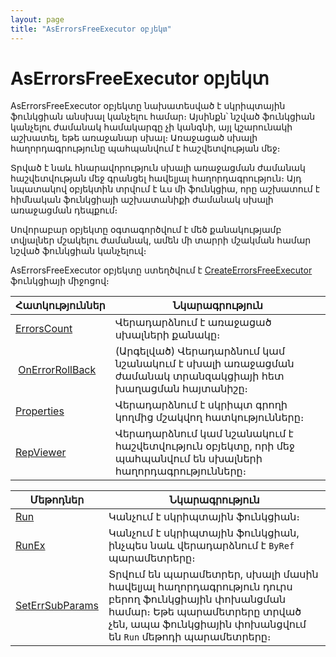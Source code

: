 ```yaml
---
layout: page
title: "AsErrorsFreeExecutor օբյեկտ"
---
```



# AsErrorsFreeExecutor օբյեկտ 

AsErrorsFreeExecutor օբյեկտը նախատեսված է սկրիպտային ֆունկցիան անսխալ կանչելու համար։ Այսինքն՝ նշված ֆունկցիան կանչելու ժամանակ համակարգը չի կանգնի, այլ կշարունակի աշխատել, եթե առաջանար սխալ։ Առաջացած սխալի հաղորդագրությունը պահպանվում է հաշվետվության մեջ։ 

Տրված է նաև հնարավորություն սխալի առաջացման ժամանակ հաշվետվության մեջ գրանցել հավելյալ հաղորդագրություն։ Այդ նպատակով օբյեկտին տրվում է ևս մի ֆունկցիա, որը աշխատում է հիմնական ֆունկցիայի աշխատանիքի ժամանակ սխալի առաջացման դեպքում։ 

Սովորաբար օբյեկտը օգտագործվում է մեծ քանակությամբ տվյալներ մշակելու ժամանակ, ամեն մի տարրի մշակման համար նշված ֆունկցիան կանչելուվ։

AsErrorsFreeExecutor օբյեկտը ստեղծվում է [CreateErrorsFreeExecutor](Functions/CreateErrorsFreeExecutor.html) ֆունկցիայի միջոցով։


| Հատկություններ | Նկարագրություն |
|--|--|
| [ErrorsCount](AsErrorsFreeExecutor/ErrorsCount.md) | Վերադարձնում է առաջացած սխալների քանակը։ |
| [OnErrorRollBack](AsErrorsFreeExecutor/OnErrorRollBack.md) | (Արգելված) Վերադարձնում կամ նշանակում է սխալի առաջացման ժամանակ տրանզակցիայի հետ խաղացման հայտանիշը։ |  
| [Properties](AsErrorsFreeExecutor/Properties.md) | Վերադարձնում է սկրիպտ գրողի կողմից մշակվող հատկությունները։ |
| [RepViewer](AsErrorsFreeExecutor/RepViewer.md) | Վերադարձնում կամ նշանակում է հաշվետվություն օբյեկտը, որի մեջ պահպանվում են սխալների հաղորդագրությունները։ |



| Մեթոդներ | Նկարագրություն |
|--|--|
| [Run](AsErrorsFreeExecutor/Run_Err.md) | Կանչում է սկրիպտային ֆունկցիան։ |
| [RunEx](AsErrorsFreeExecutor/RunEx_Err.md) | Կանչում է սկրիպտային ֆունկցիան, ինչպես նաև վերադարձնում է `ByRef` պարամետրերը։ |
| [SetErrSubParams](AsErrorsFreeExecutor/SetErrSubParams.md) | Տրվում են պարամետրեր, սխալի մասին հավելյալ հաղորդագրություն դուրս բերող ֆունկցիային փոխանցման համար։ Եթե պարամետրերը տրված չեն, ապա ֆունկցիային փոխանցվում են `Run` մեթոդի պարամետրերը։ |



